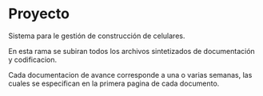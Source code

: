 # Proyecto
Sistema para le gestión de construcción de celulares.

En esta rama se subiran todos los archivos sintetizados de documentación y codificacion.

Cada documentacion de avance corresponde a una o varias semanas, las cuales se especifican en la primera pagina de cada documento.
